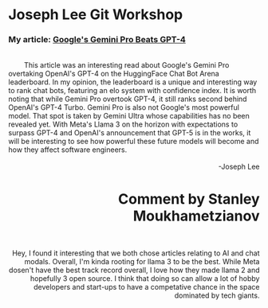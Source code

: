 # Joseph Lee Git Workshop
### My article: [Google's Gemini Pro Beats GPT-4](https://analyticsindiamag.com/googles-gemini-pro-beats-gpt-4/?utm_source=tldrnewsletter)
<br>
&nbsp &nbsp &nbsp &nbsp This article was an interesting read about Google's Gemini Pro overtaking OpenAI's GPT-4 on the HuggingFace Chat Bot Arena leaderboard. In my opinion, the leaderboard is a unique and interesting way to rank chat bots, featuring an elo system with confidence index. It is worth noting that while Gemini Pro overtook GPT-4, it still ranks second behind OpenAI's GPT-4 Turbo. Gemini Pro is also not Google's most powerful model. That spot is taken by Gemini Ultra whose capabilities has no been revealed yet. With Meta's Llama 3 on the horizon with expectations to surpass GPT-4 and OpenAI's announcement that GPT-5 is in the works, it will be interesting to see how powerful these future models will become and how they affect software engineers.
<br>
<br>
<div style="text-align:right">-Joseph Lee<div>


# Comment by Stanley Moukhametzianov
<br>

Hey, I found it interesting that we both chose articles relating to AI and chat modals. Overall, I'm kinda rooting for llama 3 to be the best. While Meta dosen't have the best track record overall, I love how they made llama 2 and hopefully 3 open source. I think that doing so can allow a lot of hobby developers and start-ups to have a competative chance in the space dominated by tech giants. 

